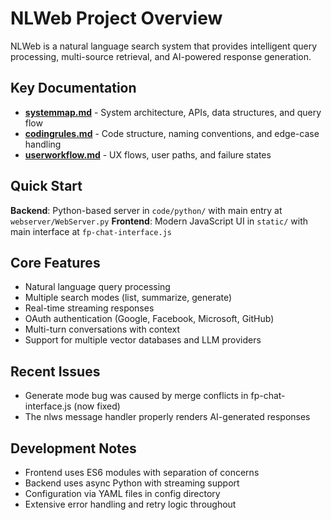 # NLWeb Project Overview

NLWeb is a natural language search system that provides intelligent query processing, multi-source retrieval, and AI-powered response generation.

## Key Documentation

- **[systemmap.md](./systemmap.md)** - System architecture, APIs, data structures, and query flow
- **[codingrules.md](./codingrules.md)** - Code structure, naming conventions, and edge-case handling
- **[userworkflow.md](./userworkflow.md)** - UX flows, user paths, and failure states

## Quick Start

**Backend**: Python-based server in `code/python/` with main entry at `webserver/WebServer.py`
**Frontend**: Modern JavaScript UI in `static/` with main interface at `fp-chat-interface.js`

## Core Features

- Natural language query processing
- Multiple search modes (list, summarize, generate)
- Real-time streaming responses
- OAuth authentication (Google, Facebook, Microsoft, GitHub)
- Multi-turn conversations with context
- Support for multiple vector databases and LLM providers

## Recent Issues

- Generate mode bug was caused by merge conflicts in fp-chat-interface.js (now fixed)
- The nlws message handler properly renders AI-generated responses

## Development Notes

- Frontend uses ES6 modules with separation of concerns
- Backend uses async Python with streaming support
- Configuration via YAML files in config directory
- Extensive error handling and retry logic throughout